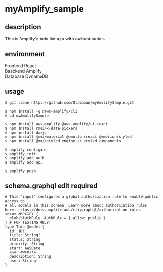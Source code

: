 # myAmplify_sample

## description

This is Amplify's todo list app with authentication.

## environment

Frontend React  
Basckend Amplify  
Database DynamoDB

## usage

```
$ git clone https://github.com/Otazoman/myAmplifySample.git

$ npm install -g @aws-amplify/cli
$ cd myAmplifySample

$ npm install aws-amplify @aws-amplify/ui-react
$ npm install @mui/x-date-pickers
$ npm install dayjs
$ npm install @mui/material @emotion/react @emotion/styled
$ npm install @mui/styled-engine-sc styled-components

$ amplify configure
$ amplify init
$ amplify add auth
$ amplify add api

$ amplify push
```

## schema.graphql edit required

```
# This "input" configures a global authorization rule to enable public access to
# all models in this schema. Learn more about authorization rules here: https://docs.amplify.aws/cli/graphql/authorization-rules
input AMPLIFY {
  globalAuthRule: AuthRule = { allow: public }
} # FOR TESTING ONLY!
type Todo @model {
  id: ID!
  title: String!
  status: String
  priority: String
  start: AWSDate
  end: AWSDate
  description: String
  user: String!
}
```

## 
